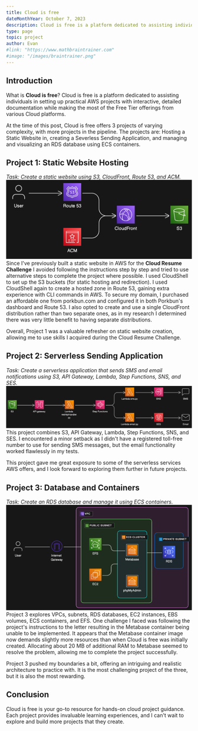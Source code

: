 ```yaml
---
title: Cloud is free
dateMonthYear: October 7, 2023
description: Cloud is free is a platform dedicated to assisting individuals in setting up practical projects with interactive, detailed documentation while making the most of the Free Tier offerings from various Cloud platforms.
type: page
topic: project
author: Evan
#link: "https://www.mathbraintrainer.com"
#image: "/images/braintrainer.png"
---
```


## Introduction
What is **Cloud is free**? Cloud is free is a platform dedicated to assisting individuals in setting up practical AWS projects with interactive, detailed documentation while making the most of the Free Tier offerings from various Cloud platforms.

At the time of this post, Cloud is free offers 3 projects of varying complexity, with more projects in the pipeline. The projects are: Hosting a Static Website in, creating a Severless Sending Application, and managing and visualizing an RDS database using ECS containers.

## Project 1: Static Website Hosting
*Task: Create a static website using S3, CloudFront, Route 53, and ACM.*
![Project 1 Diagram](/static/projects/cif-project/cif-proj1-md.png)
Since I've previously built a static website in AWS for the **Cloud Resume Challenge** I avoided following the instructions step by step and tried to use alternative steps to complete the project where possible. I used CloudShell to set up the S3 buckets (for static hosting and redirection). I used CloudShell again to create a hosted zone in Route 53, gaining extra experience with CLI commands in AWS. To secure my domain, I purchased an affordable one from porkbun.com and configured it in both Porkbun's dashboard and Route 53. I also opted to create and use a single CloudFront distribution rather than two separate ones, as in my research I determined there was very little benefit to having separate distributions.

Overall, Project 1 was a valuable refresher on static website creation, allowing me to use skills I acquired during the Cloud Resume Challenge.

## Project 2: Serverless Sending Application
*Task: Create a serverless application that sends SMS and email notifications using S3, API Gateway, Lambda, Step Functions, SNS, and SES.*
![Project 2 Diagram](/static/projects/cif-project/cif-proj2-md.png)
This project combines S3, API Gateway, Lambda, Step Functions, SNS, and SES. I encountered a minor setback as I didn't have a registered toll-free number to use for sending SMS messages, but the email functionality worked flawlessly in my tests. 

This project gave me great exposure to some of the serverless services AWS offers, and I look forward to exploring them further in future projects.

## Project 3: Database and Containers
*Task: Create an RDS database and manage it using ECS containers.*
![Project 3 Diagram](/static/projects/cif-project/cif-proj3-md.png)
Project 3 explores VPCs, subnets, RDS databases, EC2 instances, EBS volumes, ECS containers, and EFS. One challenge I faced was following the project's instructions to the letter resulting in the Metabase container being unable to be implemented. It appears that the Metabase container image now demands slightly more resources than when Cloud is free was initially created. Allocating about 20 MB of additional RAM to Metabase seemed to resolve the problem, allowing me to complete the project successfully.

Project 3 pushed my boundaries a bit, offering an intriguing and realistic architecture to practice with. It is the most challenging project of the three, but it is also the most rewarding.

## Conclusion
Cloud is free is your go-to resource for hands-on cloud project guidance. Each project provides invaluable learning experiences, and I can't wait to explore and build more projects that they create.